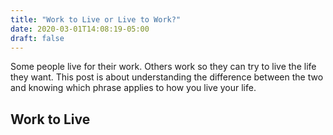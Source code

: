 ```yaml
---
title: "Work to Live or Live to Work?"
date: 2020-03-01T14:08:19-05:00
draft: false
---
```


Some people live for their work. Others work so they can try to live the life they want. This post is about understanding the difference between the two and knowing which phrase applies to how you live your life.

<!--more-->

## Work to Live

